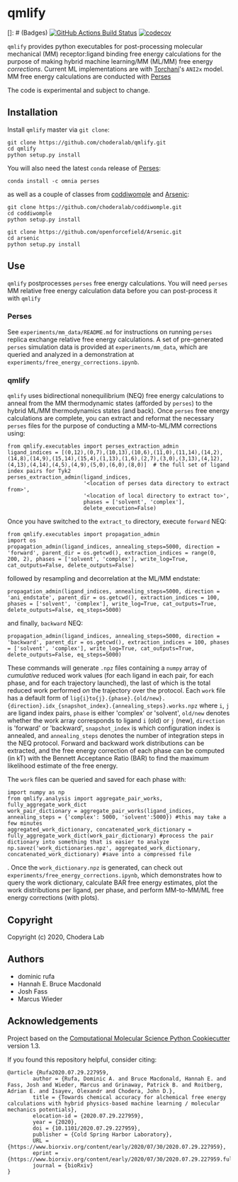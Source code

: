 qmlify
==============================
[]: # (Badges)
[![GitHub Actions Build Status](https://github.com/REPLACE_WITH_OWNER_ACCOUNT/qmlify/workflows/CI/badge.svg)](https://github.com/REPLACE_WITH_OWNER_ACCOUNT/qmlify/actions?query=branch%3Amaster+workflow%3ACI)
[![codecov](https://codecov.io/gh/REPLACE_WITH_OWNER_ACCOUNT/qmlify/branch/master/graph/badge.svg)](https://codecov.io/gh/REPLACE_WITH_OWNER_ACCOUNT/qmlify/branch/master)

`qmlify` provides python executables for post-processing molecular mechanical (MM) receptor:ligand binding free energy calculations for the purpose of making hybrid machine learning/MM (ML/MM) free energy *corrections*. Current ML implementations are with [Torchani](https://github.com/aiqm/torchani)'s `ANI2x` model.
MM free energy calculations are conducted with [Perses](https://github.com/choderalab/perses)

The code is experimental and subject to change.

## Installation
Install `qmlify` master via `git clone`:
```
git clone https://github.com/choderalab/qmlify.git
cd qmlify
python setup.py install
```

You will also need the latest `conda` release of [Perses](https://github.com/choderalab/perses):
```
conda install -c omnia perses
```
as well as a couple of classes from [coddiwomple](https://github.com/choderalab/coddiwomple) and [Arsenic](https://github.com/openforcefield/Arsenic):
```
git clone https://github.com/choderalab/coddiwomple.git
cd coddiwomple
python setup.py install

git clone https://github.com/openforcefield/Arsenic.git
cd arsenic
python setup.py install
```

## Use
`qmlify` postprocesses `perses` free energy calculations. You will need `perses` MM relative free energy calculation data before you can post-process it with `qmlify`

### Perses
See `experiments/mm_data/README.md` for instructions on running `perses` replica exchange relative free energy calculations. A set of pre-generated `perses` simulation data is provided at `experiments/mm_data`, which are queried and analyzed in a demonstration at `experiments/free_energy_corrections.ipynb`.

### qmlify
`qmlify` uses bidirectional nonequilibrium (NEQ) free energy calculations to anneal from the MM thermodynamic states (afforded by `perses`) to the hybrid ML/MM thermodynamics states (and back).
Once `perses` free energy calculations are complete, you can extract and reformat the necessary `perses` files for the purpose of conducting a MM-to-ML/MM corrections using:
```
from qmlify.executables import perses_extraction_admin
ligand_indices = [(0,12),(0,7),(10,13),(10,6),(11,0),(11,14),(14,2),(14,8),(14,9),(15,14),(15,4),(1,13),(1,6),(2,7),(3,0),(3,13),(4,12),(4,13),(4,14),(4,5),(4,9),(5,0),(6,0),(8,0)]  # the full set of ligand index pairs for Tyk2
perses_extraction_admin(ligand_indices,
                        '<location of perses data directory to extract from>',
                        '<location of local directory to extract to>',
                        phases = ['solvent', 'complex'],
                        delete_execution=False)
```
Once you have switched to the `extract_to` directory, execute `forward` NEQ:
```
from qmlify.executables import propagation_admin
import os
propagation_admin(ligand_indices, annealing_steps=5000, direction = 'forward', parent_dir = os.getcwd(), extraction_indices = range(0, 200, 2), phases = ['solvent', 'complex'], write_log=True, cat_outputs=False, delete_outputs=False)
```
followed by resampling and decorrelation at the ML/MM endstate:
```
propagation_admin(ligand_indices, annealing_steps=5000, direction = 'ani_endstate', parent_dir = os.getcwd(), extraction_indices = 100, phases = ['solvent', 'complex'], write_log=True, cat_outputs=True, delete_outputs=False, eq_steps=5000)
```
and finally, `backward` NEQ:
```
propagation_admin(ligand_indices, annealing_steps=5000, direction = 'backward', parent_dir = os.getcwd(), extraction_indices = 100, phases = ['solvent', 'complex'], write_log=True, cat_outputs=True, delete_outputs=False, eq_steps=5000)
```
These commands will generate `.npz` files containing a `numpy` array of *cumulative* reduced work values (for each ligand in each pair, for each phase, and for each trajectory launched), the last of which is the total reduced work performed *on* the trajectory over the protocol. Each `work` file has a default form of `lig{i}to{j}.{phase}.{old/new}.{direction}.idx_{snapshot_index}.{annealing_steps}.works.npz` where `i`, `j` are ligand index pairs, `phase` is either 'complex' or 'solvent', `old/new` denotes whether the work array corresponds to ligand `i` (old) or `j` (new), `direction` is 'forward' or 'backward', `snapshot_index` is which configuration index is annealed, and `annealing_steps` denotes the number of integration steps in the NEQ protocol. Forward and backward work distributions can be extracted, and the free energy correction of each phase can be computed (in kT) with the Bennett Acceptance Ratio (BAR) to find the maximum likelihood estimate of the free energy.

The `work` files can be queried and saved for each phase with:
```
import numpy as np
from qmlify.analysis import aggregate_pair_works, fully_aggregate_work_dict
work_pair_dictionary = aggregate_pair_works(ligand_indices, annealing_steps = {'complex': 5000, 'solvent':5000}) #this may take a few minutes
aggregated_work_dictionary, concatenated_work_dictionary = fully_aggregate_work_dict(work_pair_dictionary) #process the pair dictionary into something that is easier to analyze
np.savez('work_dictionaries.npz', aggregated_work_dictionary, concatenated_work_dictionary) #save into a compressed file
```
. Once the `work_dictionary.npz` is generated, can check out `experiments/free_energy_corrections.ipynb`, which demonstrates how to query the work dictionary, calculate BAR free energy estimates, plot the work distributions per ligand, per phase, and perform MM-to-MM/ML free energy corrections (with plots). 

## Copyright

Copyright (c) 2020, Chodera Lab

## Authors
- dominic rufa
- Hannah E. Bruce Macdonald
- Josh Fass
- Marcus Wieder


## Acknowledgements

Project based on the
[Computational Molecular Science Python Cookiecutter](https://github.com/molssi/cookiecutter-cms) version 1.3.

If you found this repository helpful, consider citing:
```
@article {Rufa2020.07.29.227959,
        author = {Rufa, Dominic A. and Bruce Macdonald, Hannah E. and Fass, Josh and Wieder, Marcus and Grinaway, Patrick B. and Roitberg, Adrian E. and Isayev, Olexandr and Chodera, John D.},
        title = {Towards chemical accuracy for alchemical free energy calculations with hybrid physics-based machine learning / molecular mechanics potentials},
        elocation-id = {2020.07.29.227959},
        year = {2020},
        doi = {10.1101/2020.07.29.227959},
        publisher = {Cold Spring Harbor Laboratory},
        URL = {https://www.biorxiv.org/content/early/2020/07/30/2020.07.29.227959},
        eprint = {https://www.biorxiv.org/content/early/2020/07/30/2020.07.29.227959.full.pdf},
        journal = {bioRxiv}
}
```
